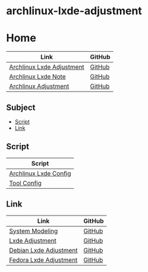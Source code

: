

# archlinux-lxde-adjustment




# Home

| Link | GitHub |
| ---- | ------ |
| [Archlinux Lxde Adjustment](https://samwhelp.github.io/archlinux-lxde-adjustment/) | [GitHub](https://github.com/samwhelp/archlinux-lxde-adjustment) |
| [Archlinux Lxde Note](https://samwhelp.github.io/note-about-archlinux-lxde/) | [GitHub](https://github.com/samwhelp/note-about-archlinux-lxde) |
| [Archlinux Adjustment](https://samwhelp.github.io/archlinux-adjustment/) | [GitHub](https://github.com/samwhelp/archlinux-adjustment) |




## Subject

* [Script](#script)
* [Link](#link)




## Script

| Script |
| ------ |
| [Archlinux Lxde Config](https://github.com/samwhelp/archlinux-lxde-adjustment/tree/main/prototype/main/lxde-config/full/Main) |
| [Tool Config](https://github.com/samwhelp/archlinux-adjustment/tree/main/prototype/main/tool-config/part) |




## Link

| Link | GitHub |
| ---- | ------ |
| [System Modeling](https://samwhelp.github.io/system-modeling/) | [GitHub](https://github.com/samwhelp/system-modeling) |
| [Lxde Adjustment](https://samwhelp.github.io/lxde-adjustment/) | [GitHub](https://github.com/samwhelp/lxde-adjustment) |
| [Debian Lxde Adjustment](https://samwhelp.github.io/debian-lxde-adjustment/) | [GitHub](https://github.com/samwhelp/debian-lxde-adjustment) |
| [Fedora Lxde Adjustment](https://samwhelp.github.io/fedora-lxde-adjustment/) | [GitHub](https://github.com/samwhelp/fedora-lxde-adjustment) |


